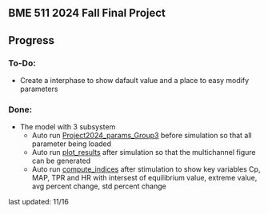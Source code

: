 ## BME 511 2024 Fall Final Project

## Progress

### To-Do:
- Create a interphase to show dafault value and a place to easy modify parameters

### Done:
- The model with 3 subsystem
    - Auto run [Project2024_params_Group3](./Project2024_params_Group3.m)
      before simulation so that all parameter being loaded
    - Auto run [plot_results](./plot_results.m) after simulation so that
      the multichannel figure can be generated
    - Auto run [compute_indices](./compute_indices.m) after stimulation to 
      show key variables Cp, MAP, TPR and HR with intersest of equilibrium value,
      extreme value, avg percent change, std percent change

last updated: 11/16